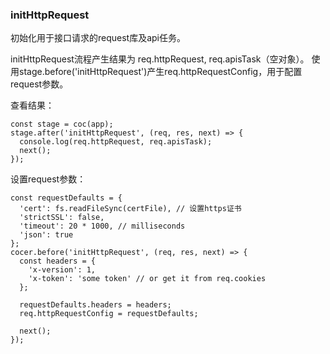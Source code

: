 ### initHttpRequest

初始化用于接口请求的request库及api任务。

initHttpRequest流程产生结果为 req.httpRequest, req.apisTask（空对象）。
使用stage.before('initHttpRequest')产生req.httpRequestConfig，用于配置request参数。

查看结果：
```
const stage = coc(app);
stage.after('initHttpRequest', (req, res, next) => {
  console.log(req.httpRequest, req.apisTask);
  next();
});
```

设置request参数：
```
const requestDefaults = {
  'cert': fs.readFileSync(certFile), // 设置https证书
  'strictSSL': false,
  'timeout': 20 * 1000, // milliseconds
  'json': true
};
cocer.before('initHttpRequest', (req, res, next) => {
  const headers = {
    'x-version': 1,
    'x-token': 'some token' // or get it from req.cookies
  };
  
  requestDefaults.headers = headers;
  req.httpRequestConfig = requestDefaults;

  next();
});
```